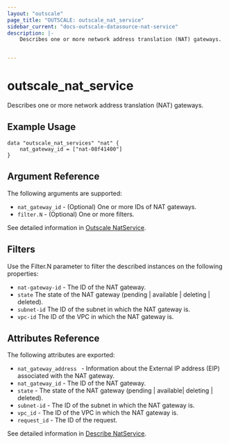 ```yaml
---
layout: "outscale"
page_title: "OUTSCALE: outscale_nat_service"
sidebar_current: "docs-outscale-datasource-nat-service"
description: |-
    Describes one or more network address translation (NAT) gateways.


---
```


# outscale_nat_service

Describes one or more network address translation (NAT) gateways.


## Example Usage

```hcl
data "outscale_nat_services" "nat" {
	nat_gateway_id = ["nat-08f41400"]
}
```

## Argument Reference

The following arguments are supported:

* `nat_gateway_id` - (Optional) One or more IDs of NAT gateways.
* `filter.N` - (Optional) One or more filters.

See detailed information in [Outscale NatService](http://docs.outscale.com/api_fcu/operations/Action_CreateNatGateway_get.html#_api_fcu-action_createnatgateway_get).

## Filters

Use the Filter.N parameter to filter the described instances on the following properties:

* `nat-gateway-id` - The ID of the NAT gateway.
* `state` The state of the NAT gateway (pending | available | deleting | deleted).
* `subnet-id` The ID of the subnet in which the NAT gateway is.
* `vpc-id` The ID of the VPC in which the NAT gateway is.


## Attributes Reference

The following attributes are exported:

* `nat_gateway_address ` - Information about the External IP address (EIP) associated with the NAT gateway.
* `nat_gateway_id` - The ID of the NAT gateway.
* `state` - The state of the NAT gateway (pending | available| deleting | deleted).
* `subnet-id` - The ID of the subnet in which the NAT gateway is.
* `vpc_id` - The ID of the VPC in which the NAT gateway is.
* `request_id` - The ID of the request.

See detailed information in [Describe NatService](http://docs.outscale.com/api_fcu/operations/Action_DescribeNatGateways_get.html#_api_fcu-action_describenatgateways_get).
